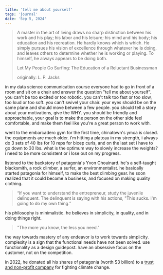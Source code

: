 ```yaml
---
title: 'tell me about yourself'
tags: 'journal'
date: 'Sep 5, 2024'
---
```


> A master in the art of living draws no sharp distinction between his work and his play; his labor and his leisure; his mind and his body; his education and his recreation. He hardly knows which is which. He simply pursues his vision of excellence through whatever he is doing, and leaves others to determine whether he is working or playing. To himself, he always appears to be doing both.
>
> Let My People Go Surfing: The Education of a Reluctant Businessman
>
> originally: L. P. Jacks

in my data science communication course everyone had to go in front of a room and sit on a chair and answer the question "tell me about yourself". you can't be too excited or too robotic. you can't talk too fast or too slow, too loud or too soft. you can't swivel your chair. your eyes should be on the same plane and should move between a few people. you should tell a story about your motivations, give the WHY. you should be friendly and approachable, your goal is to make the person on the other side feel comfortable, and make them feel like you're a great person to work with.

went to the embarcadero gym for the first time, chinatown's ymca is closed. the equipments are much older. i'm hitting a plateau in my strength, i always do 3 sets of 40 lbs for 10 reps for bicep curls, and on the last set i have to go down to 30 lbs. what is the optimum way to slowly increase the weights? i need to be more consistent or i lose out on my progress.

listened to the backstory of patagonia's Yvon Chouinard. he's a self-taught blacksmith, a rock climber, a surfer, an environmentalist. he basically started patagonia for himself, to make the best climbing gear. he soon realized that it could become a business, and focused on making quality clothing.

> “If you want to understand the entrepreneur, study the juvenile delinquent. The delinquent is saying with his actions, "This sucks. I'm going to do my own thing.”

his philosophy is minimalistic. he believes in simplicity, in quality, and in doing things right.

> "The more you know, the less you need."

the way towards mastery of any endeavor is to work towards simplicity. complexity is a sign that the functional needs have not been solved. use functionality as a design guidepost. have an obsessive focus on the customer, not on the competition.

in 2022, he donated all his shares of patagonia (worth $3 billion) to a [trust and non-profit company](https://www.patagoniaworks.com/press/2022/9/14/patagonias-next-chapter-earth-is-now-our-only-shareholder) for fighting climate change.
